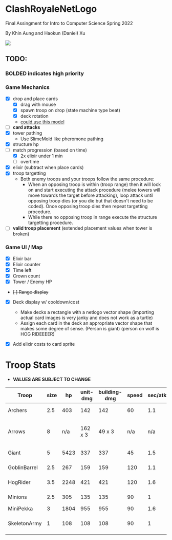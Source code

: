 # ClashRoyaleNetLogo
Final Assingment for Intro to Computer Science Spring 2022

By Khin Aung and Haokun (Daniel) Xu


![](https://github-readme-stats.vercel.app/api/pin/?username=pyshrekek&repo=ClashRoyaleNetLogo&cache_seconds=86400&theme=tokyonight)

## TODO:

### BOLDED indicates high priority

### Game Mechanics
- [x] drop and place cards
    - [x] drag with mouse
    - [x] spawn troop on drop (state machine type beat)
    - [x] deck rotation
    - [could use this model](http://www.netlogoweb.org/launch#http://ccl.northwestern.edu/netlogo/models/models/Code%20Examples/Mouse%20Drag%20Multiple%20Example.nlogo)
- [ ] **card attacks**
- [x] tower pathing
    - Use SlimeMold like pheromone pathing
- [x] structure hp
- [ ] match progression (based on time)
    - [x] 2x elixir under 1 min
    - [ ] overtime
- [x] elixir (subtract when place cards)
- [x] troop targetting
    - Both enemy troops and your troops follow the same procedure: 
        - When an opposing troop is within (troop range) then it will lock on and start executing the
        attack procedure (melee towers will move towards the target before attacking), loop attack until opposing troop dies (or you die but that doesn't need to be coded). Once opposing troop dies then repeat targetting procedure. 
        - While there no opposing troop in range execute the structure targetting procedure.
- [ ] **valid troop placement** (extended placement values when tower is broken)

### Game UI / Map
- [x] Elixir bar
- [x] Elixir counter
- [x] Time left
- [x] Crown count
- [x] Tower / Enemy HP
- ~~[ ] Range display~~
- [x] Deck display w/ cooldown/cost
    - Make decks a rectangle with a netlogo vector shape (importing actual card images is very janky and does not work as a turtle)
    - Assign each card in the deck an appropriate vector shape that makes some degree of sense. (Person is giant) (person on wolf is HOG RIDEEEER)
- [x] Add elixir costs to card sprite


# Troop Stats
- **VALUES ARE SUBJECT TO CHANGE**

| Troop        | size | hp   | unit-dmg | building-dmg | speed | sec/atk | fly? | atk-range           | attack-type | sight-range | notes               |
|--------------|------|------|----------|--------------|-------|---------|------|---------------------|-------------|-------------|---------------------|
| Archers      | 2.5  | 403  | 142      | 142          | 60    | 1.1     | no   | 5                   | ranged      | 5.5         | spawns 2            |
| Arrows       | 8    | n/a  | 162 x 3  | 49 x 3       | n/a   | n/a     | n/a  | 4 (radius of spell) | spell       | n/a         |                     |
| Giant        | 5    | 5423 | 337      | 337          | 45    | 1.5     | no   | medium (1?)         | melee       | 7.5         |                     |
| GoblinBarrel | 2.5  | 267  | 159      | 159          | 120   | 1.1     | no   | short (.5)          | melee       | 5.5         | spawns 3            |
| HogRider     | 3.5  | 2248 | 421      | 421          | 120   | 1.6     | no   | short (.8)          | melee       | 9.5         | can hop river       |
| Minions      | 2.5  | 305  | 135      | 135          | 90    | 1       | yes  | 1.6                 | ranged      | 5.5         | spawns 3            |
| MiniPekka    | 3    | 1804 | 955      | 955          | 90    | 1.6     | no   | short               | melee       | 5           |                     |
| SkeletonArmy | 1    | 108  | 108      | 108          | 90    | 1       | no   | short (.5)          | melee       | 5.5         | spawns 15 skeletons |
